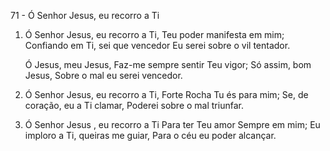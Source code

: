 71 - Ó Senhor Jesus, eu recorro a Ti

1. Ó Senhor Jesus, eu recorro a Ti,
   Teu poder manifesta em mim;
   Confiando em Ti, sei que vencedor
   Eu serei sobre o vil tentador.

   Ó Jesus, meu Jesus,
   Faz-me sempre sentir Teu vigor;
   Só assim, bom Jesus,
   Sobre o mal eu serei vencedor.

2. Ó Senhor Jesus, eu recorro a Ti,
   Forte Rocha Tu és para mim;
   Se, de coração, eu a Ti clamar,
   Poderei sobre o mal triunfar.

3. Ó Senhor Jesus , eu recorro a Ti
   Para ter Teu amor Sempre em mim;
   Eu imploro a Ti, queiras me guiar,
   Para o céu eu poder alcançar.
